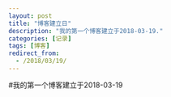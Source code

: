 ```yaml
---
layout: post
title: "博客建立日"
description: "我的第一个博客建立于2018-03-19."
categories: [记录]
tags: [博客]
redirect_from:
  - /2018/03/19/
---
```

#我的第一个博客建立于2018-03-19
